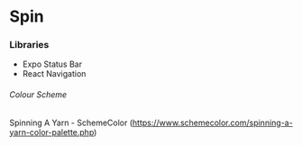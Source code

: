 # Spin

### Libraries

- Expo Status Bar
- React Navigation

###### Colour Scheme

Spinning A Yarn - SchemeColor
(https://www.schemecolor.com/spinning-a-yarn-color-palette.php)
